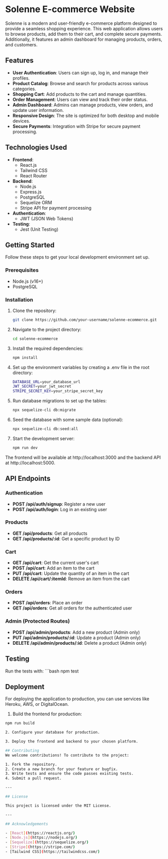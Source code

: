 # Solenne E-commerce Website

Solenne is a modern and user-friendly e-commerce platform designed to provide a seamless shopping experience. This web application allows users to browse products, add them to their cart, and complete secure payments. Additionally, it features an admin dashboard for managing products, orders, and customers.

## Features

- **User Authentication**: Users can sign up, log in, and manage their profiles.
- **Product Catalog**: Browse and search for products across various categories.
- **Shopping Cart**: Add products to the cart and manage quantities.
- **Order Management**: Users can view and track their order status.
- **Admin Dashboard**: Admins can manage products, view orders, and update user information.
- **Responsive Design**: The site is optimized for both desktop and mobile devices.
- **Secure Payments**: Integration with Stripe for secure payment processing.

## Technologies Used

- **Frontend**:
  - React.js
  - Tailwind CSS
  - React Router
- **Backend**:
  - Node.js
  - Express.js
  - PostgreSQL
  - Sequelize ORM
  - Stripe API for payment processing
- **Authentication**:
  - JWT (JSON Web Tokens)
- **Testing**:
  - Jest (Unit Testing)

## Getting Started

Follow these steps to get your local development environment set up.

### Prerequisites

- Node.js (v16+)
- PostgreSQL

### Installation

1. Clone the repository:
   ```bash
   git clone https://github.com/your-username/solenne-ecommerce.git

2. Navigate to the project directory:
    ```bash
    cd solenne-ecommerce

3. Install the required dependencies:
    ```bash
    npm install

4. Set up the environment variables by creating a .env file in the root directory:
    ```bash
    DATABASE_URL=your_database_url
    JWT_SECRET=your_jwt_secret
    STRIPE_SECRET_KEY=your_stripe_secret_key

5. Run database migrations to set up the tables:
    ```bash
    npx sequelize-cli db:migrate

6. Seed the database with some sample data (optional):
    ```bash
    npx sequelize-cli db:seed:all

7. Start the development server:
    ```bash
    npm run dev

The frontend will be available at http://localhost:3000 and the backend API at http://localhost:5000.

## API Endpoints

### Authentication
- **POST /api/auth/signup**: Register a new user
- **POST /api/auth/login**: Log in an existing user

### Products
- **GET /api/products**: Get all products
- **GET /api/products/:id**: Get a specific product by ID

### Cart
- **GET /api/cart**: Get the current user's cart
- **POST /api/cart**: Add an item to the cart
- **PUT /api/cart**: Update the quantity of an item in the cart
- **DELETE /api/cart/:itemId**: Remove an item from the cart

### Orders
- **POST /api/orders**: Place an order
- **GET /api/orders**: Get all orders for the authenticated user

### Admin (Protected Routes)
- **POST /api/admin/products**: Add a new product (Admin only)
- **PUT /api/admin/products/:id**: Update a product (Admin only)
- **DELETE /api/admin/products/:id**: Delete a product (Admin only)

## Testing
Run the tests with:
    ```bash
    npm test

## Deployment
For deploying the application to production, you can use services like Heroku, AWS, or DigitalOcean.

1. Build the frontend for production:
  ```bash
  npm run build
  
2. Configure your database for production.

3. Deploy the frontend and backend to your chosen platform.

## Contributing
We welcome contributions! To contribute to the project:

1. Fork the repository.
2. Create a new branch for your feature or bugfix.
3. Write tests and ensure the code passes existing tests.
4. Submit a pull request.

---

## License

This project is licensed under the MIT License.

---

## Acknowledgements

- [React](https://reactjs.org/)
- [Node.js](https://nodejs.org/)
- [Sequelize](https://sequelize.org/)
- [Stripe](https://stripe.com/)
- [Tailwind CSS](https://tailwindcss.com/)
